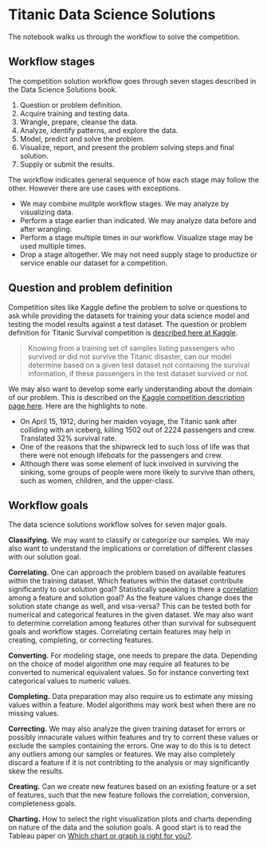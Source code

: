 # Titanic Data Science Solutions

The notebook walks us through the workflow to solve the competition.

## Workflow stages

The competition solution workflow goes through seven stages described in the Data Science Solutions book.

1. Question or problem definition.
2. Acquire training and testing data.
3. Wrangle, prepare, cleanse the data.
4. Analyze, identify patterns, and explore the data.
5. Model, predict and solve the problem.
6. Visualize, report, and present the problem solving steps and final solution.
7. Supply or submit the results.

The workflow indicates general sequence of how each stage may follow the other. However there are use cases with exceptions.

- We may combine mulitple workflow stages. We may analyze by visualizing data.
- Perform a stage earlier than indicated. We may analyze data before and after wrangling.
- Perform a stage multiple times in our workflow. Visualize stage may be used multiple times.
- Drop a stage altogether. We may not need supply stage to productize or service enable our dataset for a competition.


## Question and problem definition

Competition sites like Kaggle define the problem to solve or questions to ask while providing the datasets for training your data science model and testing the model results against a test dataset. The question or problem definition for Titanic Survival competition is [described here at Kaggle](https://www.kaggle.com/c/titanic).

> Knowing from a training set of samples listing passengers who survived or did not survive the Titanic disaster, can our model determine based on a given test dataset not containing the survival information, if these passengers in the test dataset survived or not.

We may also want to develop some early understanding about the domain of our problem. This is described on the [Kaggle competition description page here](https://www.kaggle.com/c/titanic). Here are the highlights to note.

- On April 15, 1912, during her maiden voyage, the Titanic sank after colliding with an iceberg, killing 1502 out of 2224 passengers and crew. Translated 32% survival rate.
- One of the reasons that the shipwreck led to such loss of life was that there were not enough lifeboats for the passengers and crew.
- Although there was some element of luck involved in surviving the sinking, some groups of people were more likely to survive than others, such as women, children, and the upper-class.

## Workflow goals

The data science solutions workflow solves for seven major goals.

**Classifying.** We may want to classify or categorize our samples. We may also want to understand the implications or correlation of different classes with our solution goal.

**Correlating.** One can approach the problem based on available features within the training dataset. Which features within the dataset contribute significantly to our solution goal? Statistically speaking is there a [correlation](https://en.wikiversity.org/wiki/Correlation) among a feature and solution goal? As the feature values change does the solution state change as well, and visa-versa? This can be tested both for numerical and categorical features in the given dataset. We may also want to determine correlation among features other than survival for subsequent goals and workflow stages. Correlating certain features may help in creating, completing, or correcting features.

**Converting.** For modeling stage, one needs to prepare the data. Depending on the choice of model algorithm one may require all features to be converted to numerical equivalent values. So for instance converting text categorical values to numeric values.

**Completing.** Data preparation may also require us to estimate any missing values within a feature. Model algorithms may work best when there are no missing values.

**Correcting.** We may also analyze the given training dataset for errors or possibly innacurate values within features and try to corrent these values or exclude the samples containing the errors. One way to do this is to detect any outliers among our samples or features. We may also completely discard a feature if it is not contribting to the analysis or may significantly skew the results.

**Creating.** Can we create new features based on an existing feature or a set of features, such that the new feature follows the correlation, conversion, completeness goals.

**Charting.** How to select the right visualization plots and charts depending on nature of the data and the solution goals. A good start is to read the Tableau paper on [Which chart or graph is right for you?](http://www.tableau.com/learn/whitepapers/which-chart-or-graph-is-right-for-you#ERAcoH5sEG5CFlek.99).

